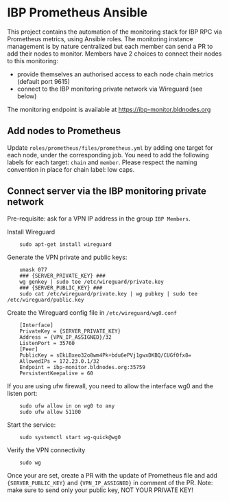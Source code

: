 # IBP Prometheus Ansible

This project contains the automation of the monitoring stack for IBP RPC via Prometheus metrics, using Ansible roles.
The monitoring instance management is by nature centralized but each member can send a PR to add their nodes to monitor.
Members have 2 choices to connect their nodes to this monitoring:
- provide themselves an authorised access to each node chain metrics (default port 9615)
- connect to the IBP monitoring private network via Wireguard (see below)

The monitoring endpoint is available at https://ibp-monitor.bldnodes.org

## Add nodes to Prometheus

Update `roles/prometheus/files/prometheus.yml` by adding one target for each node, under the corresponding job.
You need to add the following labels for each target: `chain` and `member`. 
Please respect the naming convention in place for chain label: low caps.


## Connect server via the IBP monitoring private network

Pre-requisite: ask for a VPN IP address in the group `IBP Members`.

Install Wireguard

        sudo apt-get install wireguard

Generate the VPN private and public keys:

        umask 077
        ### {SERVER_PRIVATE_KEY} ###
        wg genkey | sudo tee /etc/wireguard/private.key
        ### {SERVER_PUBLIC_KEY} ###
        sudo cat /etc/wireguard/private.key | wg pubkey | sudo tee /etc/wireguard/public.key

Create the Wireguard config file in `/etc/wireguard/wg0.conf`

        [Interface]
        PrivateKey = {SERVER_PRIVATE_KEY}
        Address = {VPN_IP_ASSIGNED}/32
        ListenPort = 35760
        [Peer]
        PublicKey = sEkLBxeo32o8wm4Pk+bdu6ePVj1gwxDKBQ/CUGf0fx8=
        AllowedIPs = 172.23.0.1/32
        Endpoint = ibp-monitor.bldnodes.org:35759
        PersistentKeepalive = 60

If you are using ufw firewall, you need to allow the interface wg0 and the listen port:

        sudo ufw allow in on wg0 to any
        sudo ufw allow 51100

Start the service:

        sudo systemctl start wg-quick@wg0

Verify the VPN connectivity

        sudo wg

Once your are set, create a PR with the update of Prometheus file and add `{SERVER_PUBLIC_KEY}` and `{VPN_IP_ASSIGNED}` in comment of the PR.
Note: make sure to send only your public key, NOT YOUR PRIVATE KEY!
